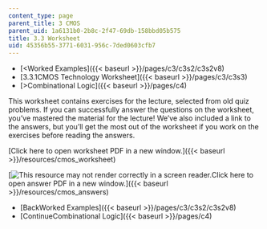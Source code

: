 ```yaml
---
content_type: page
parent_title: 3 CMOS
parent_uid: 1a6131b0-2b8c-2f47-69db-158bbd05b575
title: 3.3 Worksheet
uid: 45356b55-3771-6031-956c-7ded0603cfb7
---
```


*   [\<Worked Examples]({{< baseurl >}}/pages/c3/c3s2/c3s2v8)
*   [3.3.1CMOS Technology Worksheet]({{< baseurl >}}/pages/c3/c3s3)
*   [\>Combinational Logic]({{< baseurl >}}/pages/c4)

This worksheet contains exercises for the lecture, selected from old quiz problems. If you can successfully answer the questions on the worksheet, you’ve mastered the material for the lecture! We’ve also included a link to the answers, but you’ll get the most out of the worksheet if you work on the exercises before reading the answers.

[Click here to open worksheet PDF in a new window.]({{< baseurl >}}/resources/cmos_worksheet)

[![This resource may not render correctly in a screen reader.](/images/inacessible.gif)Click here to open answer PDF in a new window.]({{< baseurl >}}/resources/cmos_answers)

*   [BackWorked Examples]({{< baseurl >}}/pages/c3/c3s2/c3s2v8)
*   [ContinueCombinational Logic]({{< baseurl >}}/pages/c4)